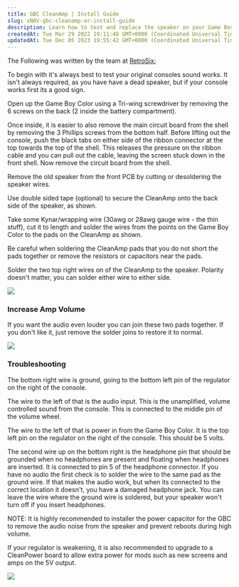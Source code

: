 ```yaml
---
title: GBC CleanAmp | Install Guide
slug: sN8V-gbc-cleanamp-or-install-guide
description: Learn how to test and replace the speaker on your Game Boy Color console with this step-by-step guide. From opening the console to installing a CleanAmp, troubleshooting common wire and connection problems, and upgrading to a CleanPower board, this docume
createdAt: Tue Mar 29 2022 19:11:48 GMT+0000 (Coordinated Universal Time)
updatedAt: Tue Dec 05 2023 19:55:42 GMT+0000 (Coordinated Universal Time)
---
```


The Following was written by the team at [RetroSix:](https://retrosix.co.uk/)

To begin with it's always best to test your original consoles sound works. It isn't always required, as you have have a dead speaker, but if your console works first its a good sign. 

Open up the Game Boy Color using a Tri-wing screwdriver by removing the 6 screws on the back (2 inside the battery compartment).

Once inside, it is easier to also remove the main circuit board from the shell by removing the 3 Phillips screws from the bottom half. Before lifting out the console, push the black tabs on either side of the ribbon connector at the top towards the top of the shell. This releases the pressure on the ribbon cable and you can pull out the cable, leaving the screen stuck down in the front shell. Now remove the circuit board from the shell.

Remove the old speaker from the front PCB by cutting or desoldering the speaker wires.

Use double sided tape (optional) to secure the CleanAmp onto the back side of the speaker, as shown. 

Take some Kynar/wrapping wire (30awg or 28awg gauge wire - the thin stuff), cut it to length and solder the wires from the points on the Game Boy Color to the pads on the CleanAmp as shown.

Be careful when soldering the CleanAmp pads that you do not short the pads together or remove the resistors or capacitors near the pads.

Solder the two top right wires on of the CleanAmp to the speaker. Polarity doesn't matter, you can solder either wire to either side.

![](../../assets/oCRSo2IAFe9RtN8Z1U-bF_image.png)

### Increase Amp Volume

If you want the audio even louder you can join these two pads together. If you don't like it, just remove the solder joins to restore it to normal.


![](../../assets/kKKvHH3ZoY15u7eOZYPnf_chromemztineggcv.png)

### Troubleshooting

The bottom right wire is ground, going to the bottom left pin of the regulator on the right of the console.

The wire to the left of that is the audio input. This is the unamplified, volume controlled sound from the console. This is connected to the middle pin of the volume wheel.

The wire to the left of that is power in from the Game Boy Color. It is the top left pin on the regulator on the right of the console. This should be 5 volts.

The second wire up on the bottom right is the headphone pin that should be grounded when no headphones are present and floating when headphones are inserted. It is connected to pin 5 of the headphone connector. If you have no audio the first check is to solder the wire to the same pad as the ground wire. If that makes the audio work, but when its connected to the correct location it doesn't, you have a damaged headphone jack. You can leave the wire where the ground wire is soldered, but your speaker won't turn off if you insert headphones.

NOTE: It is highly recommended to installer the power capacitor for the GBC to remove the audio noise from the speaker and prevent reboots during high volume.

If your regulator is weakening, it is also recommended to upgrade to a CleanPower board to allow extra power for mods such as new screens and amps on the 5V output.

![](../../assets/u9zq0pk-LgqcFVEPbJwtL_image.png)

